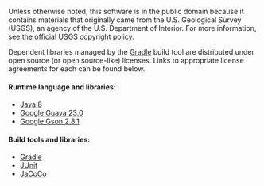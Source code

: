 Unless otherwise noted, this software is in the public domain because it contains materials that originally came from the U.S. Geological Survey (USGS), an agency of the U.S. Department of Interior. For more information, see the official USGS [copyright policy](http://www.usgs.gov/visual-id/credit_usgs.html#copyright).

Dependent libraries managed by the [Gradle](https://gradle.org) build tool are distributed under open source (or open source-like) licenses. Links to appropriate license agreements for each can be found below.

#### Runtime language and libraries:

- [Java 8](http://www.oracle.com/technetwork/java/javase/terms/license)
- [Google Guava 23.0](https://github.com/google/guava/blob/master/COPYING)
- [Google Gson 2.8.1](https://github.com/google/gson/blob/master/LICENSE)

#### Build tools and libraries:

 - [Gradle](https://github.com/gradle/gradle/blob/master/LICENSE)
 - [JUnit](http://junit.org/junit4/license.html)
 - [JaCoCo](http://www.jacoco.org/jacoco/trunk/doc/license.html)

